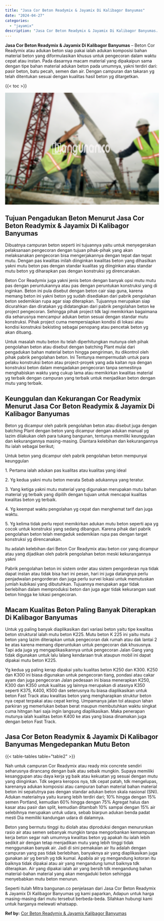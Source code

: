 ```yaml
---
title: "Jasa Cor Beton Readymix & Jayamix Di Kalibagor Banyumas"
date: "2024-04-27"
categories: 
  - "jayamix"
description: "Jasa Cor Beton Readymix & Jayamix Di Kalibagor Banyumas. Seperti itulah Mitra bangunan.co penjelasan dari Jasa Cor Beton Readymix & Jayamix Di Kalibagor Bany..."
---
```


**Jasa Cor Beton Readymix & Jayamix Di Kalibagor Banyumas** – Beton Cor Readymix atau adukan beton siap pakai ialah adukan komposisi bahan material beton yang diformulasikan khusus untuk pengecoran dalam waktu cepat atau instan. Pada dasarnya macam material yang dipakaipun sama dengan tipe bahan material adukan beton pada umumnya, yakni terdiri dari: pasir beton, batu pecah, semen dan air. Dengan campuran dan takaran yg telah ditentukan sesuai dengan kualitas hasil beton yg ditargetkan.

{{< toc >}}

![Jasa Cor Beton Readymix & Jayamix Di Kalibagor Banyumas](/images/jasa-cor-readymix-26.png)

## Tujuan Pengadukan Beton Menurut Jasa Cor Beton Readymix & Jayamix Di Kalibagor Banyumas

Dibuatnya campuran beton seperti ini tujuannya yaitu untuk menyegerakan pelaksanaan pengecoran dengan tujuan pihak-pihak yang akan melaksanakan pengecoran bisa mengerjakannya dengan tepat dan tepat mutu. Dengan pas kwalitas inilah diinginkan kwalitas beton yang dihasilkan yakni mutu beton pas dengan standar kualitas yg diinginkan atau standar mutu beton yg diharapkan pas dengan konstruksi yg direncanakan.

Beton Cor Readymix juga yakni jenis beton dengan banyak opsi mutu mutu pas dengan peruntukannya atau pas dengan peruntukan konstruksi yang di inginkan. Beton ini pula disebut dengan beton cair siap guna, karena memang beton ini yakni beton yg sudah disediakan dari pabrik pengolahan beton sedemikian rupa agar siap diterapkan. Tujuannya merupakan siap dicurahkan dan diratakan yg didatangkan dari pabrik pengolahan beton ke project pengecoran. Sehingga pihak project tdk lagi memikirkan bagaimana dia seharusnya mencampur adukan beton sesuai dengan standar mutu konstruksi. Pihak project cuma mempersiapkan kondisi di lokasi atau kondisi konstruksi bekisting sebagai penopang atau pencetak beton yg akan dituang.

Untuk masalah mutu beton itu telah diperhitungkan mutunya oleh pihak pengolahan beton atau disebut dengan batching Plant mulai dari pengadukan bahan material beton hingga pengiriman, itu dikontrol oleh pihak pabrik pengolahan beton. Ini Tentunya mempermudah untuk para pelaku konstruksi beton atau project-proyek yang ada kaitan nya dengan konstruksi beton dalam mengadakan pengecoran tanpa semestinya menghabiskan waktu yang cukup lama atau memikirkan kwalitas material yg terbaik dengan campuran yang terbaik untuk menjadikan beton dengan mutu yang terbaik.

## Keunggulan dan Kekurangan Cor Readymix Menurut Jasa Cor Beton Readymix & Jayamix Di Kalibagor Banyumas

Beton yg dicampur oleh pabrik pengolahan beton atau disebut juga dengan batching Plant dengan beton yang dicampur dengan adukan manual yg lazim dilakukan oleh para tukang bangunan, tentunya memiliki keunggulan dan kekurangannya masing-masing. Diantara kelebihan dan kekurangannya Itu ialah sebagai berikut;

Untuk beton yang dicampur oleh pabrik pengolahan beton mempunyai keunggulan

1\. Pertama ialah adukan pas kualitas atau kualitas yang ideal

2\. Yg kedua yakni mutu beton merata Sebab adukannya yang teratur.

3\. Yang ketiga yakni mutu material yang digunakan merupakan mutu bahan material yg terbaik yang dipilih dengan tujuan untuk mencapai kualitas kwalitas beton yg terbaik.

4\. Yg keempat waktu pengolahan yg cepat dan menghemat tarif dan juga waktu.

5\. Yg kelima tidak perlu repot memikirkan adukan mutu beton seperti apa yg cocok untuk konstruksi yang sedang dibangun. Karena pihak dari pabrik pengolahan beton telah mengaduk sedemikian rupa pas dengan target konstruksi yg direncanakan.

Itu adalah kelebihan dari Beton Cor Readymix atau beton cor yang dicampur atau yang dijadikan oleh pabrik pengolahan beton meski kekurangannya yakni

Pabrik pengolahan beton ini sistem order atau sistem pengorderan nya tidak dapat instan atau tidak bisa hari ini pesan, hari ini juga datangnya perlu penjadwalan pengorderan dan juga perlu survei lokasi untuk memutuskan jumlah kubikasi yang dibutuhkan. Tujuannya merupakan agar tidak berlebihan dalam memproduksi beton dan juga agar tidak kekurangan saat beton hingga ke lokasi pengecoran.

## Macam Kualitas Beton Paling Banyak Diterapkan Di Kalibagor Banyumas

Untuk yg paling banyak diaplikasikan dari variasi beton yaitu tipe kwalitas beton struktural ialah mutu beton K225. Mutu beton K 225 ini yaitu mutu beton yang lazim diterapkan untuk pengecoran dak rumah atau dak lantai 2 ke atas karena memang diperuntukan untuk pengecoran dak khususnya. Tapi ada juga yg mengaplikasikannya untuk pengecoran Jalan Gang yang tidak digunakan untuk lalu lalang kendaraan truk ataupun mobil ini dapat dipakai mutu beton K225.

Yg kedua yg paling kerap dipakai yaitu kualitas beton K250 dan K300. K250 dan K300 ini biasa digunakan untuk pengecoran tiang, pondasi atau cakar ayam dan juga pengecoran Jalan pedesaan ini biasa menerapkan K250, K300 dan K350 untuk kualitas yg lainnya merupakan di atasnya K350 seperti K375, K400, K500 dan seterusnya itu biasa diaplikasikan untuk beton Fast Track atau kwalitas beton yang mengharapkan struktur beton nya cepat terpakai atau cepat kering. Umpamanya jalan tol ataupun lahan parkiran yg memerlukan beban berat maupun membutuhkan waktu singkat cuma hitngan hari saja ingin langsung diaplikasikan. Maka penerapan mutunya ialah kualitas beton K400 ke atas yang biasa dinamakan juga dengan beton Fast Track.

## Jasa Cor Beton Readymix & Jayamix Di Kalibagor Banyumas Mengedepankan Mutu Beton

{{< table-tables table="table2" >}}

Nah untuk campuran Cor Readymix atau ready mix concrete sendiri seharusnya dirancang dengan baik atau sebaik mungkin. Supaya memiliki kesanggupan atau daya kerja yg baik atau kekuatan yg sesuai dengan mutu yang diinginkan. Tdk segera keropos nya, tdk cepat patah, tdk mengelupas, karenanya adukan komposisi atau campuran bahan material bahan material beton ini sepatutnya pas dengan standar adukan beton skala nasional (SNI). Adukan materialnya yaitu kurang lebih terdiri dari; 10% hingga dengan 15% semen Portland, kemudian 60% hingga dengan 75% Agregat halus dan kasar atau pasir dan split, kemudian ditambah 10% sampai dengan 15% air selebihnya merupakan untuk udara, sebab biarpun adukan benda padat mesti Dia memiliki kandungan udara di dalamnya.

Beton yang bermutu tinggi itu diolah atau diproduksi dengan menurunkan rasio air atau semen sebanyak mungkin tanpa mengorbankan kemampuan kerja beton segar nah umumnya kwalitas beton yg apakah itu ialah lebih sedikit air dengan tetap menjadikan mutu yang lebih tinggi tidak menggunakan banyak air. Jadi di sini pemakaian air Itu adalah dengan campuran yang pas tidak berlebihan, banyaknya air yang diaplikasikan juga gunakan air yg bersih yg tdk kumal. Apabila air yg mengandung kotoran itu baiknya tidak dipakai atau air yang mengandung lumut baiknya tdk diterapkan. Air yang dipakai ialah air yang bersih tdk mengandung bahan material-bahan material yang akan mengaduki beton sehingga menyebabkan mutu beton menurun.

Seperti itulah Mitra bangunan.co penjelasan dari Jasa Cor Beton Readymix & Jayamix Di Kalibagor Banyumas yg kami paparkan, Adapun untuk harga masing-masing dari mutu tersebut berbeda-beda. Silahkan hubungi kami untuk harganya melewati whatsapp.

**Ref by:** [Cor Beton Readymix & Jayamix Kalibagor Banyumas](https://id.wikipedia.org/wiki/Cor)

